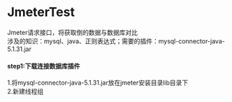 # JmeterTest
Jmeter请求接口，将获取倒的数据与数据库对比  
涉及的知识：mysql、java、正则表达式；需要的插件：mysql-connector-java-5.1.31.jar

#### step1:下载连接数据库插件
1.将mysql-connector-java-5.1.31.jar放在jmeter安装目录lib目录下  
2.新建线程组



